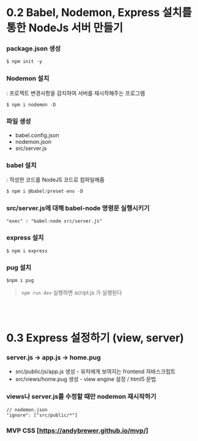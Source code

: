 # 0.2 Babel, Nodemon, Express 설치를 통한 NodeJs 서버 만들기

### package.json 생성
```jsx
$ npm init -y
```

### Nodemon 설치
: 프로젝트 변경사항을 감지하여 서버를 재시작해주는 프로그램
```jsx
$ npm i nodemon -D
```

### 파일 생성
- babel.config.json
- nodemon.json
- src/server.js

### babel 설치
: 작성한 코드를 NodeJS 코드로 컴파일해줌
```jsx
$ npm i @babel/preset-env -D
```

### src/server.js에 대해 babel-node 명령문 실행시키기
```
"exec" : "babel-node src/server.js"
```

### express 설치
```
$ npm i express
```

### pug 설치
```
$npm i pug
```

> `npm run dev` 실행하면 script.js 가 실행된다

<br><br>

# 0.3 Express 설정하기 (view, server)

### server.js -> app.js -> home.pug
- src/public/js/app.js 생성 - 유저에게 보여지는 frontend 자바스크립트
- src/views/home.pug 생성 - view engine 설정 / html5 문법

### views나 server.js를 수정할 때만 nodemon 재시작하기
```
// nodemon.json
"ignore": ["src/public/*"]
```

### MVP CSS [https://andybrewer.github.io/mvp/]

